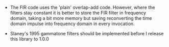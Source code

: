 - The FIR code uses the 'plain' overlap-add code.  However, where the filters
  stay constant it is better to store the FIR filter in frequency domain, taking
  a bit more memory but saving reconverting the time domain impulse into
  frequency domain in every invocation.
  
- Slaney's 1995 gammatone filters should be implemented before I release 
  this library to 1.0.0
  